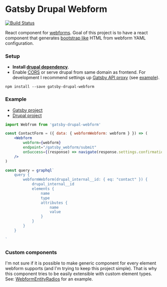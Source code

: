 # Gatsby Drupal Webform

[![Build Status](https://travis-ci.org/oikeuttaelaimille/gatsby-drupal-webform.svg?branch=master)](https://travis-ci.org/oikeuttaelaimille/gatsby-drupal-webform)

React component for [webforms](https://www.drupal.org/project/webform). Goal of this project is to have a react component that generates [bootstrap like](https://getbootstrap.com/docs/4.0/components/forms/) HTML from webform YAML configuration.

### Setup

* **Install [drupal dependency](./modules/gatsby_webform)**.
* Enable [CORS](https://www.drupal.org/node/2715637) or serve drupal from same domain as frontend. For development I recommend settings up [Gatsby API proxy](https://www.gatsbyjs.org/docs/api-proxy/) (see [example](./examples/gatsby-webforms/gatsby-config.js#L22-L25)). 

```
npm install --save gatsby-drupal-webform
```

### Example

* [Gatsby project](https://github.com/oikeuttaelaimille/gatsby-drupal-webform/tree/master/examples/gatsby-webforms)
* [Drupal project](https://github.com/oikeuttaelaimille/gatsby-drupal-webform/tree/master/examples/drupal)

```jsx
import Webfrom from 'gatsby-drupal-webform'

const ContactForm = ({ data: { webformWebform: webform } }) => (
	<Webform
		webform={webform}
		endpoint="/gatsby_webform/submit"
		onSuccess={(response) => navigate(response.settings.confirmation_url)}
	/>
)

const query = graphql`
	query {
		webformWebform(drupal_internal__id: { eq: "contact" }) {
			drupal_internal__id
			elements {
				name
				type
				attributes {
					name
					value
				}
			}
		}
	}

`
```

### Custom components

I'm not sure if it is possible to make generic component for every element webform supports (and I'm trying to keep this project simple). That is why this component tries to be easily extensible with custom element types. See: [WebformEntityRadios](https://github.com/oikeuttaelaimille/gatsby-drupal-webform/tree/master/examples/gatsby-webforms/src/components/WebformEntityRadios.jsx) for an example.

